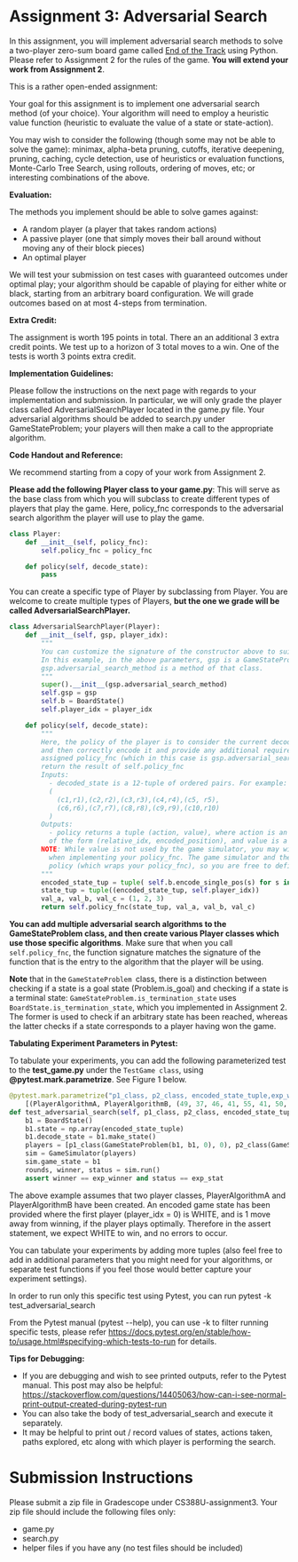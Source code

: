 # **Assignment 3: Adversarial Search**

In this assignment, you will implement adversarial search methods to solve a two-player zero-sum board game called [End of the Track](https://www.gaya-game.com/products/the-end-of-the-track) using Python. Please refer to Assignment 2 for the rules of the game. **You will extend your work from Assignment 2**.

This is a rather open-ended assignment:

Your goal for this assignment is to implement one adversarial search method (of your choice). Your algorithm will need to employ a heuristic value function (heuristic to evaluate the value of a state or state-action).

You may wish to consider the following (though some may not be able to solve the game): minimax, alpha-beta pruning, cutoffs, iterative deepening, pruning, caching, cycle detection, use of heuristics or evaluation functions, Monte-Carlo Tree Search, using rollouts, ordering of moves, etc; or interesting combinations of the above.

**Evaluation:**

The methods you implement should be able to solve games against:

- A random player (a player that takes random actions)
- A passive player (one that simply moves their ball around without moving any of their block pieces)
- An optimal player

We will test your submission on test cases with guaranteed outcomes under optimal play; your algorithm should be capable of playing for either white or black, starting from an arbitrary board configuration. We will grade outcomes based on at most 4-steps from termination.

**Extra Credit:**

The assignment is worth 195 points in total. There an an additional 3 extra credit points. We test up to a horizon of 3 total moves to a win. One of the tests is worth 3 points extra credit.

**Implementation Guidelines:**

Please follow the instructions on the next page with regards to your implementation and submission. In particular, we will only grade the player class called AdversarialSearchPlayer located in the game.py file. Your adversarial algorithms should be added to search.py under GameStateProblem; your players will then make a call to the appropriate algorithm.

**Code Handout and Reference:**

We recommend starting from a copy of your work from Assignment 2.

**Please add the following Player class to your game.py**: This will serve as the base class from which you will subclass to create different types of players that play the game. Here, policy_fnc corresponds to the adversarial search algorithm the player will use to play the game.
```python
class Player:
    def __init__(self, policy_fnc):
        self.policy_fnc = policy_fnc

    def policy(self, decode_state):
        pass
```
You can create a specific type of Player by subclassing from Player. You are welcome to create multiple types of Players, **but the one we grade will be called AdversarialSearchPlayer.**
```python
class AdversarialSearchPlayer(Player):
    def __init__(self, gsp, player_idx):
        """
        You can customize the signature of the constructor above to suit your needs.
        In this example, in the above parameters, gsp is a GameStateProblem, and
        gsp.adversarial_search_method is a method of that class.  
        """
        super().__init__(gsp.adversarial_search_method)
        self.gsp = gsp
        self.b = BoardState()
        self.player_idx = player_idx

    def policy(self, decode_state):
        """
        Here, the policy of the player is to consider the current decoded game state
        and then correctly encode it and provide any additional required parameters to the
        assigned policy_fnc (which in this case is gsp.adversarial_search_method), and then
        return the result of self.policy_fnc
        Inputs:
          - decoded_state is a 12-tuple of ordered pairs. For example:
          (
            (c1,r1),(c2,r2),(c3,r3),(c4,r4),(c5, r5),
            (c6,r6),(c7,r7),(c8,r8),(c9,r9),(c10,r10)
          )
        Outputs:
          - policy returns a tuple (action, value), where action is an action tuple
          of the form (relative_idx, encoded_position), and value is a value.
        NOTE: While value is not used by the game simulator, you may wish to use this value
          when implementing your policy_fnc. The game simulator and the tests only call
          policy (which wraps your policy_fnc), so you are free to define the inputs for policy_fnc.
        """
        encoded_state_tup = tuple( self.b.encode_single_pos(s) for s in decode_state )
        state_tup = tuple((encoded_state_tup, self.player_idx))
        val_a, val_b, val_c = (1, 2, 3)
        return self.policy_fnc(state_tup, val_a, val_b, val_c)
```

**You can add multiple adversarial search algorithms to the GameStateProblem class, and then create various Player classes which use those specific algorithms**. Make sure that when you call `self.policy_fnc`, the function signature matches the signature of the function that is the entry to the algorithm that the player will be using.

**Note** that in the `GameStateProblem `class, there is a distinction between checking if a state is a goal state (Problem.is_goal) and checking if a state is a terminal state: `GameStateProblem.is_termination_state` uses `BoardState.is_termination_state`, which you implemented in Assignment 2. The former is used to check if an arbitrary state has been reached, whereas the latter checks if a state corresponds to a player having won the game.

**Tabulating Experiment Parameters in Pytest:**

To tabulate your experiments, you can add the following parameterized test to the **test_game.py** under the  `TestGame class`, using **@pytest.mark.parametrize**. See Figure 1 below.
```python
@pytest.mark.parametrize("p1_class, p2_class, encoded_state_tuple,exp_winner,exp_stat",
    [(PlayerAlgorithmA, PlayerAlgorithmB, (49, 37, 46, 41, 55, 41, 50, 51, 52, 53, 54, 52), "WHITE", "No issues")])
def test_adversarial_search(self, p1_class, p2_class, encoded_state_tuple, exp_winner, exp_stat):
    b1 = BoardState()
    b1.state = np.array(encoded_state_tuple)
    b1.decode_state = b1.make_state()
    players = [p1_class(GameStateProblem(b1, b1, 0), 0), p2_class(GameStateProblem(b1, b1, 0), 1)]
    sim = GameSimulator(players)
    sim.game_state = b1
    rounds, winner, status = sim.run()
    assert winner == exp_winner and status == exp_stat
```
The above example assumes that two player classes, PlayerAlgorithmA and PlayerAlgorithmB have been created. An encoded game state has been provided where the first player (player_idx = 0) is WHITE, and is 1 move away from winning, if the player plays optimally. Therefore in the assert statement, we expect WHITE to win, and no errors to occur.

You can tabulate your experiments by adding more tuples (also feel free to add in additional parameters that you might need for your algorithms, or separate test functions if you feel those would better capture your experiment settings).

In order to run only this specific test using Pytest, you can run pytest -k test_adversarial_search

From the Pytest manual (pytest --help), you can use -k to filter running specific tests, please refer https://docs.pytest.org/en/stable/how-to/usage.html#specifying-which-tests-to-run for details.

**Tips for Debugging:**

- If you are debugging and wish to see printed outputs, refer to the Pytest manual. This post may also be helpful:  
    <https://stackoverflow.com/questions/14405063/how-can-i-see-normal-print-output-created-during-pytest-run>
- You can also take the body of test_adversarial_search and execute it separately.
- It may be helpful to print out / record values of states, actions taken, paths explored, etc along with which player is performing the search.

# Submission Instructions
Please submit a zip file in Gradescope under CS388U-assignment3. Your zip file should include the following files only:
- game.py
- search.py
- helper files if you have any (no test files should be included) 
